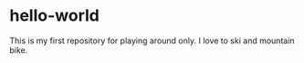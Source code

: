 # hello-world
This is my first repository for playing around only.
I love to ski and mountain bike.
